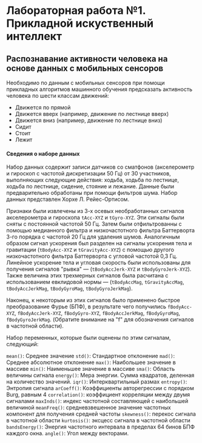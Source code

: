 # Лабораторная работа №1. Прикладной искуственный интеллект

## Распознавание активности человека на основе данных с мобильных сенсоров
Необходимо по данным с мобильных сенсоров при помощи прикладных алгоритмов машинного обучения предсказать активность человека по шести классам движений:

- Движется по прямой
- Движется вверх (например, движение по лестнице вверх)
- Движется вниз (например, движение по лестнице вниз)
- Сидит
- Стоит
- Лежит
#### Сведения о наборе данных
Набор данных содержит записи датчиков со сматфонов (акселерометр и гироскоп с частотой дискретизации 50 Гц) от 30 участников, выполняющих следующие действия: ходьба, ходьба по лестнице, ходьба по лестнице, сидение, стояние и лежание. Данные были предварительно обработаны при помощи фильтров шума. Набор данных представлен Хорхе Л. Рейес-Ортисом.

Признаки были извлечены из 3-х осевых необработанных сигналов акселерометра и гироскопа `tAcc-XYZ` и `tGyro-XYZ`. Эти сигналы были сняты с постоянной частотой 50 Гц. Затем были отфильтрованны с помощью медианного фильтра и низкочастотного фильтра Баттерворта 3-го порядка с частотой 20 Гц для удаления шумов. Аналогичным образом сигнал ускорения был разделен на сигналы ускорения тела и гравитации (`tBodyAcc-XYZ` и `tGravityAcc-XYZ`) с помощью другого низкочастотного фильтра Баттерворта с угловой частотой 0,3 Гц. Линейное ускорение тела и угловая скорость были использованы для получения сигналов "рывка" — (`tBodyAccJerk-XYZ` и `tBodyGyroJerk-XYZ`). Также величина этих трехмерных сигналов была расчитана с использованием евклидовой нормы — (`tBodyAccMag`, `tGravityAccMag`, `tBodyAccJerkMag`, `tBodyGyroMag`, `tBodyGyroJerkMag`).

Наконец, к некоторым из этих сигналов было применено быстрое преобразование Фурье (БПФ), в результате чего получились `fBodyAcc-XYZ`, `fBodyAccJerk-XYZ`, `fBodyGyro-XYZ`, `fBodyAccJerkMag`, `fBodyGyroMag`, `fBodyGyroJerkMag`. (Обратите внимание на "f" для обозначения сигналов в частотной области).

Набор переменных, которые были оценены по этим сигналам, следующий:

`mean()`: Среднее значение
`std()`: Стандартное отклонение
`mad()`: Среднее абсолютное отклонение
`max()`: Наибольшее значение в массиве
`min()`: Наименьшее значение в массиве
`sma()`: Область величины сигнала
`energy()`: Мера энергии. Сумма квадратов, деленная на количество значений.
`iqr()`: Интерквартильный размах
`entropy()`: Энтропия сигнала
`arCoeff()`: Коэффициенты авторегрессии с порядком Burg, равным 4
`correlation()`: коэффициент корреляции между двумя сигналами
`maxInds()`: индекс частотной составляющей с наибольшей величиной
`meanFreq()`: средневзвешенное значение частотных компонент для получения средней частоты
`skewness()`: перекос сигнала в частотной области
`kurtosis()`: эксцесс сигнала в частотной области
`bandsEnergy()`: Энергия частотного интервала в пределах 64 бинов БПФ каждого окна.
`angle()`: Угол между векторами.
